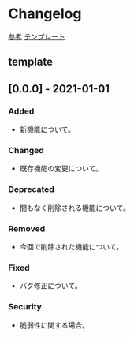 # Changelog

[参考](https://keepachangelog.com/ja/1.0.0/)
[テンプレート](##template)

## template

## [0.0.0] - 2021-01-01

### Added

- 新機能について。

### Changed

- 既存機能の変更について。

### Deprecated

- 間もなく削除される機能について。

### Removed

- 今回で削除された機能について。

### Fixed

- バグ修正について。

### Security

- 脆弱性に関する場合。
